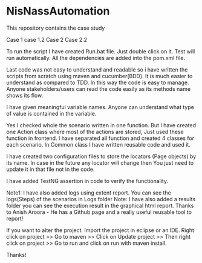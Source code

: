 # NisNassAutomation

This repository contains the case study 

Case 1
case 1.2
Case 2
Case 2.2

To run the script I have created Run.bat file. Just double click on it. Test will run automatically. All the dependencies are added into the pom.xml file.

Last code was not easy to understand and readable so i have written the scripts from scratch using maven and cucumber(BDD). It is much easier to understand as compared to TDD. In this way the code is easy to manage. Anyone stakeholders/users can read the code easily as its methods name shows its flow.

I have given meaningful variable names. Anyone can understand what type of value is contained in the variable.

Yes I checked whole the scenario written in one function. But I have created one Action class where most of the actions are stored, Just used these function in frontend. I have separated all function and created 4 classes for each scenario. In Common class I have written reusable code and used it.

I have created two configuration files to store the locators (Page objects) by its name. In case in the future any locator will change then You just need to update it in that file not in the code.

I have added TestNG assertion in code to verify the functionality.

Note1: I have also added logs using extent report. You can see the logs(Steps) of the scenarios in Logs folder Note: I have also added a results folder you can see the execution result in the graphical html report. Thanks to Anish Aroora - He has a Github page and a really useful reusable tool to report!

If you want to alter the project. Import the project in eclipse or an IDE. Right click on project >> Go to maven >> Click on Update project >> Then right click on project >> Go to run and click on run with maven install.

Thanks!





